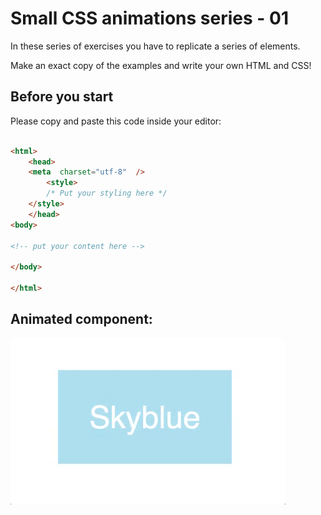 # Small CSS animations series - 01

In these series of exercises you have to replicate a series of elements.

Make an exact copy of the examples and write your own HTML and CSS!

## Before you start

Please copy and paste this code inside your editor:

```html

<html>
    <head>
    <meta  charset="utf-8"  />
        <style>
        /* Put your styling here */
    </style>
    </head>
<body>

<!-- put your content here -->

</body>

</html>
```

## Animated component:

![](./resources/01skyblue.gif)
